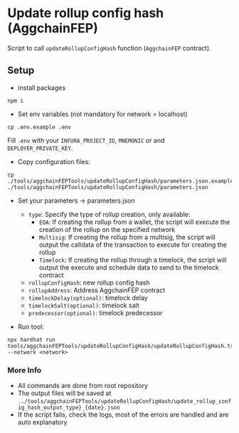 # Update rollup config hash (AggchainFEP)
Script to call `updateRollupConfigHash` function (`AggchainFEP` contract).

## Setup
- install packages
```
npm i
```

- Set env variables (not mandatory for network = localhost)
````
cp .env.example .env
````

Fill `.env` with your `INFURA_PROJECT_ID`, `MNEMONIC` or and `DEPLOYER_PRIVATE_KEY`.

-   Copy configuration files:
```
cp ./tools/aggchainFEPTools/updateRollupConfigHash/parameters.json.example ./tools/aggchainFEPTools/updateRollupConfigHash/parameters.json
```

-  Set your parameters -> parameters.json
    - `type`: Specify the type of rollup creation, only available:
        - `EOA`: If creating the rollup from a wallet, the script will execute the creation of the rollup on the specified network
        - `Multisig`: If creating the rollup from a multisig, the script will output the calldata of the transaction to execute for creating the rollup
        - `Timelock`: If creating the rollup through a timelock, the script will output the execute and schedule data to send to the timelock contract
    - `rollupConfigHash`: new rollup config hash
    - `rollupAddress`: Address AggchainFEP contract
    - `timelockDelay(optional)`: timelock delay
    - `timelockSalt(optional)`: timelock salt
    - `predecessor(optional)`: timelock predecessor

-  Run tool:
```
npx hardhat run tools/aggchainFEPTools/updateRollupConfigHash/updateRollupConfigHash.ts --network <network>
```

### More Info
- All commands are done from root repository
- The output files will be saved at `../tools/aggchainFEPTools/updateRollupConfigHash/update_rollup_config_hash_output_type}_{date}.json`
- If the script fails, check the logs, most of the errors are handled and are auto explanatory